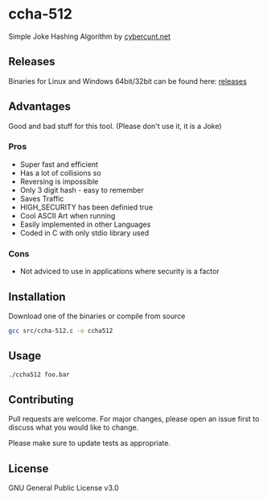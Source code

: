 # ccha-512

Simple Joke Hashing Algorithm by [cybercunt.net](https://cybercunt.net)

## Releases
Binaries for Linux and Windows 64bit/32bit can be found here:
[releases](https://github.com/cybercunt-net/ccha512/releases)

## Advantages
Good and bad stuff for this tool.
(Please don't use it, it is a Joke)
### Pros
* Super fast and efficient
* Has a lot of collisions so
* Reversing is impossible
* Only 3 digit hash - easy to remember
* Saves Traffic
* HIGH_SECURITY has been definied true
* Cool ASCII Art when running
* Easily implemented in other Languages
* Coded in C with only stdio library used

### Cons
* Not adviced to use in applications where security is a factor

## Installation

Download one of the binaries or compile from source

```bash
gcc src/ccha-512.c -o ccha512
```

## Usage

```bash
./ccha512 foo.bar
```

## Contributing
Pull requests are welcome. For major changes, please open an issue first to discuss what you would like to change.

Please make sure to update tests as appropriate.

## License
GNU General Public License v3.0
